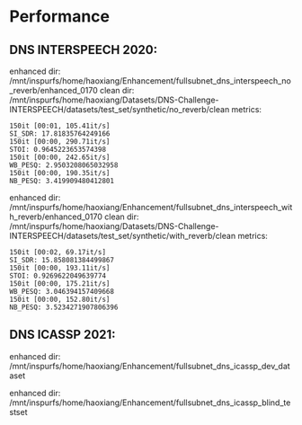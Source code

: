 # Performance

## DNS INTERSPEECH 2020:

enhanced dir:
/mnt/inspurfs/home/haoxiang/Enhancement/fullsubnet_dns_interspeech_no_reverb/enhanced_0170
clean dir:
/mnt/inspurfs/home/haoxiang/Datasets/DNS-Challenge-INTERSPEECH/datasets/test_set/synthetic/no_reverb/clean
metrics:

```text
150it [00:01, 105.41it/s]
SI_SDR: 17.81835764249166
150it [00:00, 290.71it/s]
STOI: 0.9645223653574398
150it [00:00, 242.65it/s]
WB_PESQ: 2.9503208065032958
150it [00:00, 190.35it/s]
NB_PESQ: 3.419909480412801
```

enhanced dir:
/mnt/inspurfs/home/haoxiang/Enhancement/fullsubnet_dns_interspeech_with_reverb/enhanced_0170
clean dir:
/mnt/inspurfs/home/haoxiang/Datasets/DNS-Challenge-INTERSPEECH/datasets/test_set/synthetic/with_reverb/clean
metrics:

```text
150it [00:02, 69.17it/s]
SI_SDR: 15.858081384499867
150it [00:00, 193.11it/s]
STOI: 0.9269622049639774
150it [00:00, 175.21it/s]
WB_PESQ: 3.046394157409668
150it [00:00, 152.80it/s]
NB_PESQ: 3.5234271907806396
```

## DNS ICASSP 2021:

enhanced dir:
/mnt/inspurfs/home/haoxiang/Enhancement/fullsubnet_dns_icassp_dev_dataset

enhanced dir:
/mnt/inspurfs/home/haoxiang/Enhancement/fullsubnet_dns_icassp_blind_testset